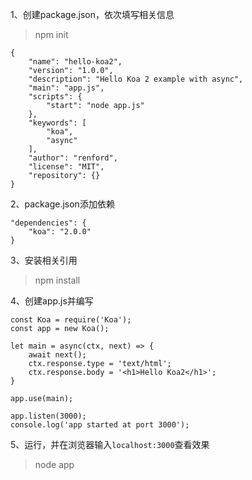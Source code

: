 1、创建package.json，依次填写相关信息

> npm init

```
{
    "name": "hello-koa2",
    "version": "1.0.0",
    "description": "Hello Koa 2 example with async",
    "main": "app.js",
    "scripts": {
        "start": "node app.js"
    },
    "keywords": [
        "koa",
        "async"
    ],
    "author": "renford",
    "license": "MIT",
    "repository": {}
}
```

2、package.json添加依赖

```
"dependencies": {
    "koa": "2.0.0"
}
```

3、安装相关引用

> npm install

4、创建app.js并编写

```
const Koa = require('Koa');
const app = new Koa();

let main = async(ctx, next) => {
	await next();
	ctx.response.type = 'text/html';
	ctx.response.body = '<h1>Hello Koa2</h1>';
}

app.use(main);

app.listen(3000);
console.log('app started at port 3000');

```

5、运行，并在浏览器输入`localhost:3000`查看效果
> node app